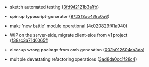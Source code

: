 
 -  sketch automated testing ([3fd9d2121b3a1fb](https://github.com/BudWhiteStudying/l5r-mass-battle-tracker-reloaded/commit/3fd9d2121b3a1fb))
 -  spin up typescript-generator ([8723f8ac465c0a6](https://github.com/BudWhiteStudying/l5r-mass-battle-tracker-reloaded/commit/8723f8ac465c0a6))
 -  make 'new battle' module operational ([4c020829f01a940](https://github.com/BudWhiteStudying/l5r-mass-battle-tracker-reloaded/commit/4c020829f01a940))
 -  WIP on the server-side, migrate client-side from v1 project ([f38ac3a71d0065f](https://github.com/BudWhiteStudying/l5r-mass-battle-tracker-reloaded/commit/f38ac3a71d0065f))

 -  cleanup wrong package from arch generation ([003b912694cb3da](https://github.com/BudWhiteStudying/l5r-mass-battle-tracker-reloaded/commit/003b912694cb3da))
 -  multiple devastating refactoring operations ([3ad8da0cc1f28c4](https://github.com/BudWhiteStudying/l5r-mass-battle-tracker-reloaded/commit/3ad8da0cc1f28c4))

